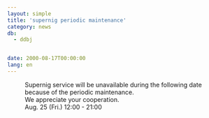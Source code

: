```yaml
---
layout: simple
title: 'supernig periodic maintenance'
category: news
db:
  - ddbj


date: 2000-08-17T00:00:00
lang: en
---
```


<dd>Supernig service will be unavailable during the following date because of the periodic maintenance.<br>We appreciate your cooperation.<br>
<dd>Aug. 25 (Fri.) 12:00 - 21:00</dd>
</dd>
